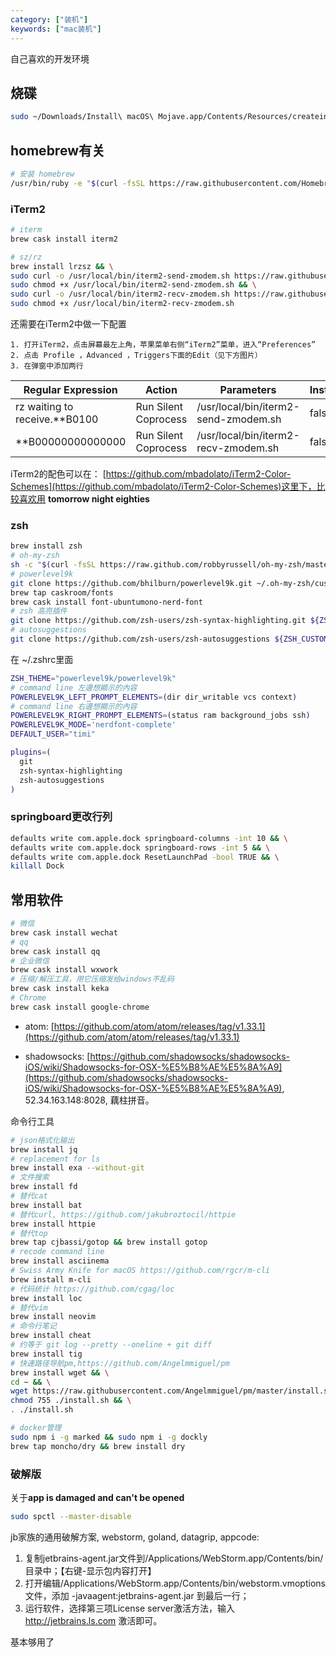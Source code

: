 ```yaml
---
category: ["装机"]
keywords: ["mac装机"]
---
```


自己喜欢的开发环境

<!-- more -->

## 烧碟
```bash
sudo ~/Downloads/Install\ macOS\ Mojave.app/Contents/Resources/createinstallmedia --volume /Volumes/USB01 --applicationpath ~/Downloads/Install\ macOS\ Mojave.app --nointeraction
```

## homebrew有关
```bash
# 安装 homebrew
/usr/bin/ruby -e "$(curl -fsSL https://raw.githubusercontent.com/Homebrew/install/master/install)"
```

### iTerm2
```bash
# iterm
brew cask install iterm2

# sz/rz
brew install lrzsz && \
sudo curl -o /usr/local/bin/iterm2-send-zmodem.sh https://raw.githubusercontent.com/mmastrac/iterm2-zmodem/master/iterm2-send-zmodem.sh && \
sudo chmod +x /usr/local/bin/iterm2-send-zmodem.sh && \
sudo curl -o /usr/local/bin/iterm2-recv-zmodem.sh https://raw.githubusercontent.com/mmastrac/iterm2-zmodem/master/iterm2-recv-zmodem.sh && \
sudo chmod +x /usr/local/bin/iterm2-recv-zmodem.sh
```

还需要在iTerm2中做一下配置

    1. 打开iTerm2，点击屏幕最左上角，苹果菜单右侧“iTerm2”菜单，进入“Preferences”
    2. 点击 Profile ，Advanced ，Triggers下面的Edit（见下方图片）
    3. 在弹窗中添加两行

| Regular Expression | Action | Parameters | Instant |
| ------------------ | ------ | ---------- | ------- |
| rz waiting to receive.\*\*B0100 | Run Silent Coprocess | /usr/local/bin/iterm2-send-zmodem.sh | false |
| \*\*B00000000000000 | Run Silent Coprocess | /usr/local/bin/iterm2-recv-zmodem.sh | false |

iTerm2的配色可以在： [https://github.com/mbadolato/iTerm2-Color-Schemes](https://github.com/mbadolato/iTerm2-Color-Schemes)这里下，比较喜欢用 **tomorrow night eighties**

### zsh
```bash
brew install zsh
# oh-my-zsh
sh -c "$(curl -fsSL https://raw.github.com/robbyrussell/oh-my-zsh/master/tools/install.sh)"
# powerlevel9k
git clone https://github.com/bhilburn/powerlevel9k.git ~/.oh-my-zsh/custom/themes/powerlevel9k
brew tap caskroom/fonts
brew cask install font-ubuntumono-nerd-font
# zsh 高亮插件
git clone https://github.com/zsh-users/zsh-syntax-highlighting.git ${ZSH_CUSTOM:-~/.oh-my-zsh/custom}/plugins/zsh-syntax-highlighting
# autosuggestions
git clone https://github.com/zsh-users/zsh-autosuggestions ${ZSH_CUSTOM:-~/.oh-my-zsh/custom}/plugins/zsh-autosuggestions

```

在 ~/.zshrc里面
```bash
ZSH_THEME="powerlevel9k/powerlevel9k"
# command line 左邊想顯示的內容
POWERLEVEL9K_LEFT_PROMPT_ELEMENTS=(dir dir_writable vcs context)
# command line 右邊想顯示的內容
POWERLEVEL9K_RIGHT_PROMPT_ELEMENTS=(status ram background_jobs ssh)
POWERLEVEL9K_MODE='nerdfont-complete'
DEFAULT_USER="timi"

plugins=(
  git
  zsh-syntax-highlighting
  zsh-autosuggestions
)
```

### springboard更改行列
```bash
defaults write com.apple.dock springboard-columns -int 10 && \
defaults write com.apple.dock springboard-rows -int 5 && \
defaults write com.apple.dock ResetLaunchPad -bool TRUE && \
killall Dock
```

## 常用软件
```bash
# 微信
brew cask install wechat
# qq
brew cask install qq
# 企业微信
brew cask install wxwork
# 压缩/解压工具，用它压缩发给windows不乱码
brew cask install keka
# Chrome
brew cask install google-chrome
```

- atom: [https://github.com/atom/atom/releases/tag/v1.33.1](https://github.com/atom/atom/releases/tag/v1.33.1)

- shadowsocks: [https://github.com/shadowsocks/shadowsocks-iOS/wiki/Shadowsocks-for-OSX-%E5%B8%AE%E5%8A%A9](https://github.com/shadowsocks/shadowsocks-iOS/wiki/Shadowsocks-for-OSX-%E5%B8%AE%E5%8A%A9), 52.34.163.148:8028, 藕柱拼音。

命令行工具
```bash
# json格式化输出
brew install jq
# replacement for ls
brew install exa --without-git
# 文件搜索
brew install fd
# 替代cat
brew install bat
# 替代curl, https://github.com/jakubroztocil/httpie
brew install httpie
# 替代top
brew tap cjbassi/gotop && brew install gotop
# recode command line
brew install asciinema
# Swiss Army Knife for macOS https://github.com/rgcr/m-cli
brew install m-cli
# 代码统计 https://github.com/cgag/loc
brew install loc
# 替代vim
brew install neovim
# 命令行笔记
brew install cheat
# 约等于 git log --pretty --oneline + git diff
brew install tig
# 快速路径导航pm,https://github.com/Angelmmiguel/pm
brew install wget && \
cd ~ && \
wget https://raw.githubusercontent.com/Angelmmiguel/pm/master/install.sh && \
chmod 755 ./install.sh && \
. ./install.sh

# docker管理
sudo npm i -g marked && sudo npm i -g dockly
brew tap moncho/dry && brew install dry

```

### 破解版
关于**app is damaged and can't be opened**
```bash
sudo spctl --master-disable
```

jb家族的通用破解方案, webstorm, goland, datagrip, appcode:
1. 复制jetbrains-agent.jar文件到/Applications/WebStorm.app/Contents/bin/目录中；【右键-显示包内容打开】
2. 打开编辑/Applications/WebStorm.app/Contents/bin/webstorm.vmoptions文件，添加 -javaagent:jetbrains-agent.jar 到最后一行；
3. 运行软件，选择第三项License server激活方法，输入 http://jetbrains.ls.com 激活即可。

基本够用了
